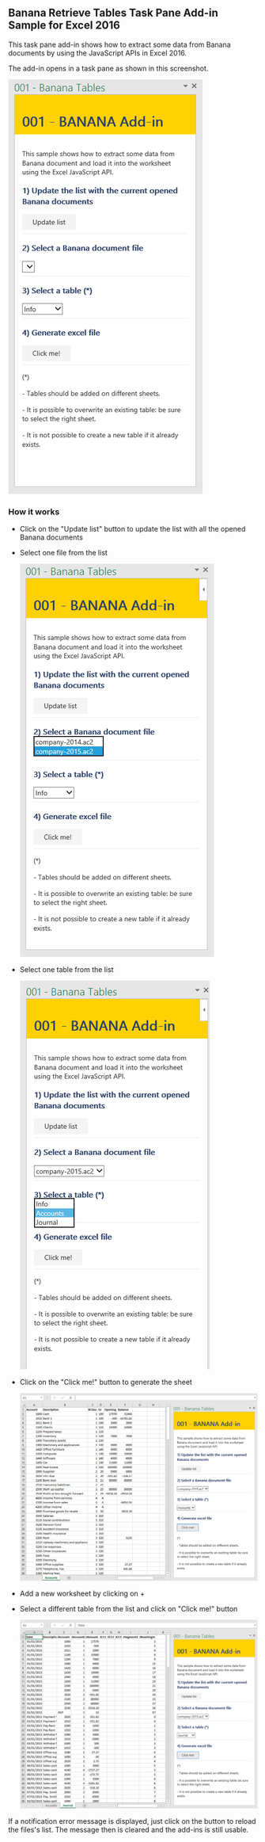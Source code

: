 ## Banana Retrieve Tables Task Pane Add-in Sample for Excel 2016

This task pane add-in shows how to extract some data from Banana documents by using the JavaScript APIs in Excel 2016.

The add-in opens in a task pane as shown in this screenshot.

![Banana Add-in](https://raw.githubusercontent.com/BananaAccounting/General/master/OfficeAddIns/ExcelAddIns/RetrieveTables/Images/001_Banana_add_in.png)


### How it works

* Click on the "Update list" button to update the list with all the opened Banana documents
    
* Select one file from the list
    
    ![Update file list](https://raw.githubusercontent.com/BananaAccounting/General/master/OfficeAddIns/ExcelAddIns/RetrieveTables/Images/001_Banana_fileSelection.png)


* Select one table from the list
    
    ![Update file list](https://raw.githubusercontent.com/BananaAccounting/General/master/OfficeAddIns/ExcelAddIns/RetrieveTables/Images/001_Banana_TableSelection.png)


* Click on the "Click me!" button to generate the sheet
    
    ![Update file list](https://raw.githubusercontent.com/BananaAccounting/General/master/OfficeAddIns/ExcelAddIns/RetrieveTables/Images/001_Banana_accounts.png)


* Add a new worksheet by clicking on +
    
* Select a different table from the list and click on "Click me!" button
    
    ![Update file list](https://raw.githubusercontent.com/BananaAccounting/General/master/OfficeAddIns/ExcelAddIns/RetrieveTables/Images/001_Banana_journal.png)


If a notification error message is displayed, just click on the button to reload the files's list. The message then is cleared and the add-ins is still usable.
